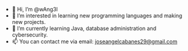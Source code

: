 - 👋 Hi, I’m @wAng3l
- 👀 I’m interested in learning new programming languages and making new projects.
- 🌱 I’m currently learning Java, database administration and cybersecurity.
- 📫 You can contact me via email: joseangelcabanes29@gmail.com

<!---
wAng3l/wAng3l is a ✨ special ✨ repository because its `README.md` (this file) appears on your GitHub profile.
You can click the Preview link to take a look at your changes.
--->
